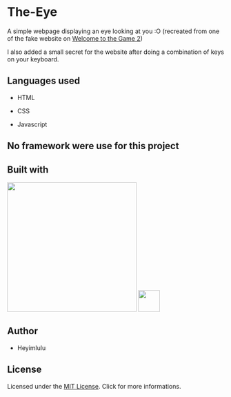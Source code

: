 # The-Eye

A simple webpage displaying an eye looking at you :O (recreated from one of the fake website on [Welcome to the Game 2](https://store.steampowered.com/app/720250/Welcome_to_the_Game_II/))

I also added a small secret for the website after doing a combination of keys on your keyboard.

## Languages used

- HTML

- CSS

- Javascript

## No framework were use for this project

## Built with

<img height="300" src="https://upload.wikimedia.org/wikipedia/commons/thumb/1/1a/JetBrains_Logo_2016.svg/1200px-JetBrains_Logo_2016.svg.png">

<img height="50px" src="https://cdn.worldvectorlogo.com/logos/phpstorm.svg">

## Author

- Heyimlulu

## License

Licensed under the [MIT License](https://github.com/Heyimlulu/The-Eye/blob/master/LICENSE). Click for more informations.
